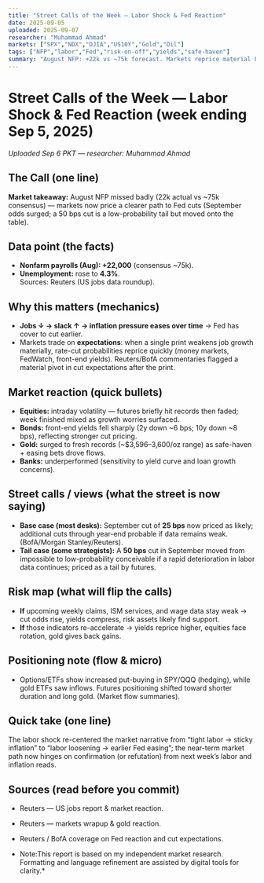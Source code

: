 ```yaml
---
title: "Street Calls of the Week — Labor Shock & Fed Reaction"
date: 2025-09-05
uploaded: 2025-09-07
researcher: "Muhammad Ahmad"
markets: ["SPX","NDX","DJIA","US10Y","Gold","Oil"]
tags: ["NFP","labor","Fed","risk-on-off","yields","safe-haven"]
summary: "August NFP: +22k vs ~75k forecast. Markets reprice material Fed easing; gold and bonds rally, equities volatile; 50bps cut risk priced in as tail scenario."
---
```


# Street Calls of the Week — Labor Shock & Fed Reaction (week ending Sep 5, 2025)  
*Uploaded Sep 6 PKT — researcher: Muhammad Ahmad*

## The Call (one line)
**Market takeaway:** August NFP missed badly (22k actual vs ~75k consensus) — markets now price a clearer path to Fed cuts (September odds surged; a 50 bps cut is a low-probability tail but moved onto the table).

## Data point (the facts)
- **Nonfarm payrolls (Aug): +22,000** (consensus ~75k).  
- **Unemployment:** rose to **4.3%**.  
Sources: Reuters (US jobs data roundup). 

## Why this matters (mechanics)
- **Jobs ↓ → slack ↑ → inflation pressure eases over time** → Fed has cover to cut earlier.  
- Markets trade on **expectations**: when a single print weakens job growth materially, rate-cut probabilities reprice quickly (money markets, FedWatch, front-end yields). Reuters/BofA commentaries flagged a material pivot in cut expectations after the print. 

## Market reaction (quick bullets)
- **Equities:** intraday volatility — futures briefly hit records then faded; week finished mixed as growth worries surfaced.   
- **Bonds:** front-end yields fell sharply (2y down ~6 bps; 10y down ~8 bps), reflecting stronger cut pricing.  
- **Gold:** surged to fresh records (~$3,596–3,600/oz range) as safe-haven + easing bets drove flows.   
- **Banks:** underperformed (sensitivity to yield curve and loan growth concerns). 

## Street calls / views (what the street is now saying)
- **Base case (most desks):** September cut of **25 bps** now priced as likely; additional cuts through year-end probable if data remains weak. (BofA/Morgan Stanley/Reuters).   
- **Tail case (some strategists):** A **50 bps** cut in September moved from impossible to low-probability conceivable if a rapid deterioration in labor data continues; priced as a tail by futures.

## Risk map (what will flip the calls)
- **If** upcoming weekly claims, ISM services, and wage data stay weak → cut odds rise, yields compress, risk assets likely find support.  
- **If** those indicators re-accelerate → yields reprice higher, equities face rotation, gold gives back gains.

## Positioning note (flow & micro)
- Options/ETFs show increased put-buying in SPY/QQQ (hedging), while gold ETFs saw inflows. Futures positioning shifted toward shorter duration and long gold. (Market flow summaries). 

## Quick take (one line)
The labor shock re-centered the market narrative from “tight labor → sticky inflation” to “labor loosening → earlier Fed easing”; the near-term market path now hinges on confirmation (or refutation) from next week’s labor and inflation reads.

## Sources (read before you commit)
- Reuters — US jobs report & market reaction.   
- Reuters — markets wrapup & gold reaction.   
- Reuters / BofA coverage on Fed reaction and cut expectations.

- Note:This report is based on my independent market research. Formatting and language refinement are assisted by digital tools for clarity.*

